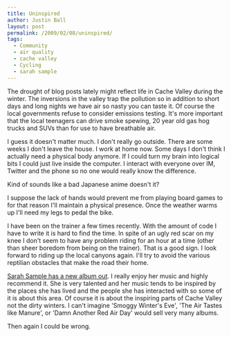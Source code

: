 ```yaml
---
title: Uninspired
author: Justin Ball
layout: post
permalink: /2009/02/08/uninspired/
tags:
  - Community
  - air quality
  - cache valley
  - Cycling
  - sarah sample
---
```

The drought of blog posts lately might reflect life in Cache Valley during the winter. The inversions in the valley trap the pollution so in addition to short days and long nights we have air so nasty you can taste it. Of course the local governments refuse to consider emissions testing. It's more important that the local teenagers can drive smoke spewing, 20 year old gas hog trucks and SUVs than for use to have breathable air.

I guess it doesn't matter much. I don't really go outside. There are some weeks I don't leave the house. I work at home now. Some days I don't think I actually need a physical body anymore. If I could turn my brain into logical bits I could just live inside the computer. I interact with everyone over IM, Twitter and the phone so no one would really know the difference.

Kind of sounds like a bad Japanese anime doesn't it?

I suppose the lack of hands would prevent me from playing board games to for that reason I'll maintain a physical presence. Once the weather warms up I'll need my legs to pedal the bike.

I have been on the trainer a few times recently. With the amount of code I have to write it is hard to find the time. In spite of an ugly red scar on my knee I don't seem to have any problem riding for an hour at a time (other than sheer boredom from being on the trainer). That is a good sign. I look forward to riding up the local canyons again. I'll try to avoid the various reptilian obstacles that make the road their home.

[Sarah Sample has a new album out][1]. I really enjoy her music and highly recommend it. She is very talented and her music tends to be inspired by the places she has lived and the people she has interacted with so some of it is about this area. Of course it is about the inspiring parts of Cache Valley not the dirty winters. I can't imagine 'Smoggy Winter's Eve', 'The Air Tastes like Manure', or 'Damn Another Red Air Day' would sell very many albums.

 [1]: http://www.sarahsample.com/songs.html

Then again I could be wrong.